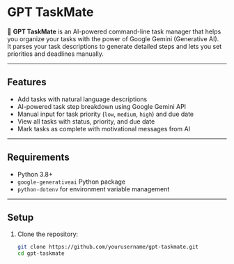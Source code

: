 # GPT TaskMate

🤖 **GPT TaskMate** is an AI-powered command-line task manager that helps you organize your tasks with the power of Google Gemini (Generative AI).  
It parses your task descriptions to generate detailed steps and lets you set priorities and deadlines manually.

---

## Features

- Add tasks with natural language descriptions  
- AI-powered task step breakdown using Google Gemini API  
- Manual input for task priority (`low`, `medium`, `high`) and due date  
- View all tasks with status, priority, and due date  
- Mark tasks as complete with motivational messages from AI

---

## Requirements

- Python 3.8+  
- `google-generativeai` Python package  
- `python-dotenv` for environment variable management  

---

## Setup

1. Clone the repository:
   ```bash
   git clone https://github.com/yourusername/gpt-taskmate.git
   cd gpt-taskmate

 
